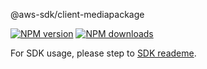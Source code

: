@aws-sdk/client-mediapackage

[![NPM version](https://img.shields.io/npm/v/@aws-sdk/client-mediapackage/beta.svg)](https://www.npmjs.com/package/@aws-sdk/client-mediapackage)
[![NPM downloads](https://img.shields.io/npm/dm/@aws-sdk/client-mediapackage.svg)](https://www.npmjs.com/package/@aws-sdk/client-mediapackage)

For SDK usage, please step to [SDK reademe](https://github.com/aws/aws-sdk-js-v3).
